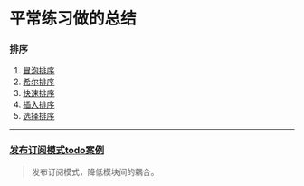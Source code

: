 # 平常练习做的总结

### 排序

1. [冒泡排序](https://github.com/geeker-cmc/nativejs/tree/1/%E6%8E%92%E5%BA%8F/%E5%86%92%E6%B3%A1%E6%8E%92%E5%BA%8F/README.md)
2. [希尔排序]()
3. [快速排序](https://github.com/geeker-cmc/nativejs/tree/1/%E6%8E%92%E5%BA%8F/%E5%BF%AB%E9%80%9F%E6%8E%92%E5%BA%8F/README.md)
4. [插入排序]()
5. [选择排序]()

***

### [发布订阅模式todo案例](https://github.com/geeker-cmc/nativejs/tree/1/js%E7%9A%84%E5%8F%91%E5%B8%83%E8%AE%A2%E9%98%85%E6%A8%A1%E5%BC%8F%E5%AE%9E%E7%8E%B0todo/README.md)
>发布订阅模式，降低模块间的耦合。














